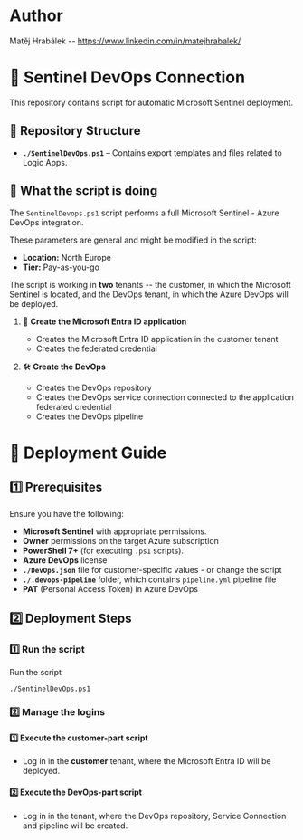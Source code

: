 # Author

Matěj Hrabálek -- https://www.linkedin.com/in/matejhrabalek/

# 📌 Sentinel DevOps Connection

This repository contains script for automatic Microsoft Sentinel deployment.

## 📂 Repository Structure

- **`./SentinelDevOps.ps1`** – Contains export templates and files related to Logic Apps.

## 📌 What the script is doing

The `SentinelDevops.ps1` script performs a full Microsoft Sentinel - Azure DevOps integration.

These parameters are general and might be modified in the script:
   - **Location:** North Europe
   - **Tier:** Pay-as-you-go

The script is working in **two** tenants -- the customer, in which the Microsoft Sentinel is located, and the DevOps tenant, in which the Azure DevOps will be deployed. 

1. 🚀 **Create the Microsoft Entra ID application**  
   - Creates the Microsoft Entra ID application in the customer tenant
   - Creates the federated credential

2. 🛠️ **Create the DevOps**  
   - Creates the DevOps repository
   - Creates the DevOps service connection connected to the application federated credential
   - Creates the DevOps pipeline 

# 🚀 Deployment Guide

## 1️⃣ Prerequisites

Ensure you have the following:
- **Microsoft Sentinel** with appropriate permissions.
- **Owner** permissions on the target Azure subscription
- **PowerShell 7+** (for executing `.ps1` scripts).
- **Azure DevOps** license
-  **`./DevOps.json`** file for customer-specific values - or change the script
-  **`./.devops-pipeline`** folder, which contains `pipeline.yml` pipeline file
- **PAT** (Personal Access Token) in Azure DevOps

## 2️⃣ Deployment Steps

### 1️⃣ Run the script

Run the script

`./SentinelDevOps.ps1`

### 2️⃣ Manage the logins

#### 1️⃣ Execute the customer-part script
- Log in in the **customer** tenant, where the Microsoft Entra ID will be deployed.

#### 2️⃣ Execute the DevOps-part script
- Log in in the tenant, where the DevOps repository, Service Connection and pipeline will be created.
